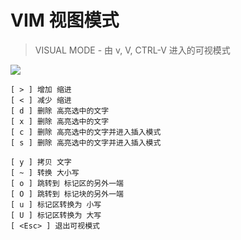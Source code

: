 # VIM 视图模式

> VISUAL MODE - 由 v, V, CTRL-V 进入的可视模式

![](http://cdn.hackdapp.com/2021-03-28-20200729%20-%20VIM%E4%B9%8B%E8%A7%86%E5%9B%BE%E6%A8%A1%E5%BC%8F.jpg)
```
[ > ] 增加 缩进
[ < ] 减少 缩进
[ d ] 删除 高亮选中的文字
[ x ] 删除 高亮选中的文字
[ c ] 删除 高亮选中的文字并进入插入模式
[ s ] 删除 高亮选中的文字并进入插入模式

[ y ] 拷贝 文字
[ ~ ] 转换 大小写
[ o ] 跳转到 标记区的另外一端
[ O ] 跳转到 标记块的另外一端
[ u ] 标记区转换为 小写
[ U ] 标记区转换为 大写
[ <Esc> ] 退出可视模式
```
